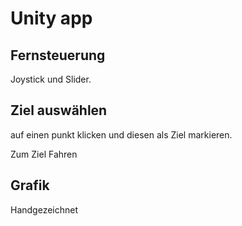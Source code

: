 # Unity app
## Fernsteuerung
Joystick und Slider.
## Ziel auswählen
auf einen punkt klicken und diesen als Ziel markieren.

Zum Ziel Fahren

## Grafik
Handgezeichnet
